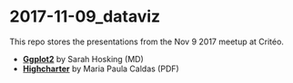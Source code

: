 # 2017-11-09_dataviz

This repo stores the presentations from the Nov 9 2017 meetup at Critéo. 

* **[Ggplot2](ggplot2/rl_dataviz_pres.md)** by Sarah Hosking (MD)
* **[Highcharter](highcharter/slides-without-animation.pdf)** by Maria Paula Caldas (PDF)
